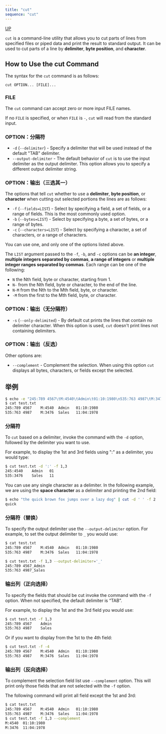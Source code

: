 ```yaml
---
title: "cut"
sequence: "cut"
---
```


[UP](/linux.html)


`cut` is a command-line utility that allows you
to cut parts of lines from specified files or piped data and
print the result to standard output.
It can be used to cut parts of a line by **delimiter**, **byte position**, and **character**.

## How to Use the cut Command

The syntax for the `cut` command is as follows:

```text
cut OPTION... [FILE]...
```

### FILE

The `cut` command can accept zero or more input FILE names.

If no `FILE` is specified, or when `FILE` is `-`, `cut` will read from the standard input.

### OPTION：分隔符

- `-d` (`--delimiter`) - Specify a delimiter that will be used instead of the default "TAB" delimiter.
- `--output-delimiter` - The default behavior of `cut` is to use the input delimiter as the output delimiter.
  This option allows you to specify a different output delimiter string.



### OPTION：输出（三选其一）

The options that tell `cut` whether to use a **delimiter**, **byte position**, or **character**
when cutting out selected portions the lines are as follows:

- `-f` (`--fields=LIST`) - Select by specifying a field, a set of fields, or a range of fields. This is the most commonly used option.
- `-b` (`--bytes=LIST`) - Select by specifying a byte, a set of bytes, or a range of bytes.
- `-c` (`--characters=LIST`) - Select by specifying a character, a set of characters, or a range of characters.

You can use one, and only one of the options listed above.

The `LIST` argument passed to the `-f`, `-b`, and `-c` options
can be **an integer**, **multiple integers separated by commas**,
**a range of integers** or **multiple integer ranges separated by commas**.
Each range can be one of the following:

- `N` the Nth field, byte or character, starting from 1.
- `N-` from the Nth field, byte or character, to the end of the line.
- `N-M` from the Nth to the Mth field, byte, or character.
- `-M` from the first to the Mth field, byte, or character.

### OPTION：输出（无分隔符）

- `-s` (`--only-delimited`) - By default cut prints the lines that contain no delimiter character.
  When this option is used, `cut` doesn't print lines not containing delimiters.

### OPTION：输出（反选）

Other options are:

- `--complement` - Complement the selection.
  When using this option `cut` displays all bytes, characters, or fields except the selected.

## 举例

```bash
$ echo -e "245:789 4567\tM:4540\tAdmin\t01:10:1980\n535:763 4987\tM:3476\tSales\t11:04:1978" > test.txt
$ cat test.txt 
245:789 4567	M:4540	Admin	01:10:1980
535:763 4987	M:3476	Sales	11:04:1978
```

### 分隔符

To `cut` based on a delimiter, invoke the command with the `-d` option, followed by the delimiter you want to use.

For example, to display the 1st and 3rd fields using ":" as a delimiter, you would type:

```bash
$ cut test.txt -d ':' -f 1,3
245:4540	Admin	01
535:3476	Sales	11
```

You can use any single character as a delimiter.
In the following example, we are using the **space character** as a delimiter and printing the 2nd field:

```bash
$ echo "the quick brown fox jumps over a lazy dog" | cut -d ' ' -f 2
quick
```

### 分隔符（替换）

To specify the output delimiter use the `--output-delimiter` option.
For example, to set the output delimiter to `_` you would use:

```bash
$ cat test.txt 
245:789 4567	M:4540	Admin	01:10:1980
535:763 4987	M:3476	Sales	11:04:1978

$ cut test.txt -f 1,3 --output-delimiter='_'
245:789 4567_Admin
535:763 4987_Sales
```

### 输出列（正向选择）

To specify the fields that should be cut invoke the command with the `-f` option. When not specified, the default delimiter is “TAB”.

For example, to display the 1st and the 3rd field you would use:

```bash
$ cut test.txt -f 1,3
245:789 4567	Admin
535:763 4987	Sales
```

Or if you want to display from the 1st to the 4th field:

```bash
$ cut test.txt -f -4
245:789 4567	M:4540	Admin	01:10:1980
535:763 4987	M:3476	Sales	11:04:1978
```



### 输出列（反向选择）

To complement the selection field list use `--complement` option. This will print only those fields that are not selected with the `-f` option.

The following command will print all field except the 1st and 3rd:

```bash
$ cat test.txt 
245:789 4567	M:4540	Admin	01:10:1980
535:763 4987	M:3476	Sales	11:04:1978
$ cut test.txt -f 1,3 --complement
M:4540	01:10:1980
M:3476	11:04:1978
```
